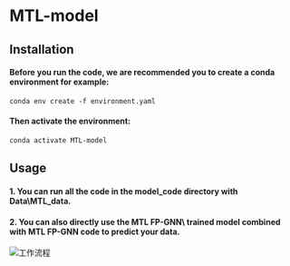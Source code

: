 # MTL-model
## Installation
#### Before you run the code, we are recommended you to create a conda environment for example:

```conda env create -f environment.yaml ```

#### Then activate the environment:

```conda activate MTL-model```

## Usage
#### 1. You can run all the code in the model_code directory with Data\MTL_data.
#### 2. You can also directly use the MTL FP-GNN\ trained model combined with MTL FP-GNN code to predict your data.
![工作流程](https://github.com/fang-jiaoj/MTL-model/blob/main/%E5%B7%A5%E4%BD%9C%E6%B5%81%E7%A8%8B.JPG)
